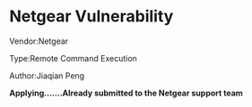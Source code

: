 # Netgear Vulnerability

Vendor:Netgear 

Type:Remote Command Execution

Author:Jiaqian Peng



**Applying.......Already submitted to the Netgear support team**

